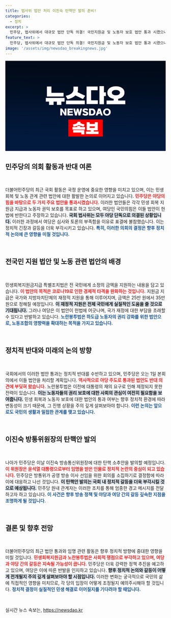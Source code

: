 ```yaml
---
title: 법사위 법안 처리 이진숙 탄핵안 발의 준비!
categories:
  - 정치
excerpt: >
  민주당, 법사위에서 대규모 법안 단독 의결! 국민지원금 및 노동자 보호 법안 통과 시켰으나, 여당 불참. 이진숙 방통위원장 탄핵안도 발의 예정, 정치권 긴장 고조! 클릭하고 자세한 내용 확인하세요!
feature_text: >
  민주당, 법사위에서 대규모 법안 단독 의결! 국민지원금 및 노동자 보호 법안 통과 시켰으나, 여당 불참. 이진숙 방통위원장 탄핵안도 발의 예정, 정치권 긴장 고조! 클릭하고 자세한 내용 확인하세요!
image: '/assets/img/newsdao_breakingnews.jpg'
---
```


<p><img src="/assets/img/newsdao_breakingnews.jpg" alt="firstkoreanews 속보" /></p>

<h2 data-ke-size="size26">민주당의 의회 활동과 반대 여론</h2>

<p data-ke-size="size16">&nbsp;</p>

<p>더불어민주당의 최근 국회 활동은 국정 운영에 중요한 영향을 미치고 있으며, 이는 민생 회복 및 노동 관계 관련 법안에 대한 활발한 논의로 이어지고 있습니다. <b><span style="color: #ee2323;">민주당은 야당의 힘을 바탕으로 두 가지 주요 법안을 통과시켰습니다.</span></b> 이러한 법안들은 각각 민생 회복 지원금 지급과 노동자 권익 보호를 목표로 하고 있으며, 여당인 국민의힘은 이들 법안이 헌법에 반한다고 주장하고 있습니다. <b><span style="background-color: #21538527;">국회 법사위는 모두 야당 단독으로 의결된 상황입니다.</span></b> 이러한 과정에서 여당은 심사와 토론의 부족함을 이유로 표결에 불참했습니다. 이는 정치적 긴장과 갈등을 더욱 부각시키고 있습니다. <b><span style="color: #1a5490;">특히, 이러한 의회의 결정은 향후 정치적 논의에 큰 영향을 미칠 것입니다.</span></b></p>

<p data-ke-size="size16">&nbsp;</p>

<h2 data-ke-size="size26">전국민 지원 법안 및 노동 관련 법안의 배경</h2>

<p data-ke-size="size16">&nbsp;</p>

<p>민생회복지원금지급 특별조치법은 전 국민에게 소정의 금액을 지원하는 내용을 담고 있습니다. <b><span style="color: #ee2323;">이 법안의 목적은 코로나19로 인한 경제적 타격을 완화하는 것입니다.</span></b> 지원금 지급은 국가와 지방자치단체의 재정적 지원을 통해 이루어지며, 금액은 25만 원에서 35만 원으로 정해질 예정입니다. <b><span style="background-color: #21538527;">이 재정적 지원은 전체 국민에게 실질적인 도움을 줄 것으로 기대됩니다.</span></b> 그러나 여당은 이 법안이 헌법에 어긋나며, 국가 재정에 대한 부담을 초래할 수 있다고 반발하고 있습니다. <b><span style="color: #1a5490;">노란봉투법은 하도급 노동자의 권리 강화를 위한 법안으로, 노동조합의 영향력을 확대하는 목적을 가지고 있습니다.</span></b></p>

<p data-ke-size="size16">&nbsp;</p>

<h2 data-ke-size="size26">정치적 반대와 미래의 논의 방향</h2>

<p data-ke-size="size16">&nbsp;</p>

<p>국회에서의 이러한 법안 통과는 정치적 반대를 수반하고 있으며, 민주당은 오는 1일 본회의에서 이들 법안을 처리할 계획입니다. <b><span style="color: #ee2323;">역사적으로 야당 주도로 통과된 법안도 반대 의견에 부딪혀 왔습니다.</span></b> 노란봉투법은 이전에 대통령의 재의 요구로 인해 제정되지 못한 전력이 있습니다. <b><span style="background-color: #21538527;">이는 노동자들의 권리 보호에 대한 사회의 관심이 여전히 필요함을 보여줍니다.</span></b> 민생 회복과 노동자 보호에 대한 법안의 통과 여부는 향후 정치적 환경에 따라 변동성이 크기 때문에, 그 진행 상황을 주의 깊게 살펴보아야 합니다. <b><span style="color: #1a5490;">이런 논의는 앞으로도 국민의 생활과 밀접한 관계를 맺고 있습니다.</span></b></p>

<p data-ke-size="size16">&nbsp;</p>

<h2 data-ke-size="size26">이진숙 방통위원장의 탄핵안 발의</h2>

<p data-ke-size="size16">&nbsp;</p>

<p>나아가 민주당은 이날 이진숙 방송통신위원장에 대한 탄핵 소추안을 발의할 예정입니다. <b><span style="color: #ee2323;">이 위원장은 윤석열 대통령으로부터 임명을 받은 인물로 정치적 논란의 중심이 되고 있습니다.</span></b> 민주당은 방통위가 공영 방송 이사 선임을 위한 회의를 소집하기로 결정함에 따라 이에 대응하고 나선 것입니다. <b><span style="background-color: #21538527;">이 탄핵안 발의는 국회 내 정치적 갈등을 더욱 부각시킬 것으로 예상됩니다.</span></b> 민주당 원내 관계자는 이러한 조치를 통해 엄중한 경고 메시지를 전달하고자 하고 있습니다. <b><span style="color: #1a5490;">이 사건은 향후 방송 정책 및 야당과 여당 간의 갈등 깊숙한 지점을 조명하게 될 것입니다.</span></b></p>

<p data-ke-size="size16">&nbsp;</p>

<h2 data-ke-size="size26">결론 및 향후 전망</h2>

<p data-ke-size="size16">&nbsp;</p>

<p>더불어민주당의 최근 법안 통과와 임명 관련 활동은 향후 정치적 방향에 중대한 영향을 미칠 것입니다. <b><span style="color: #ee2323;">민생회복지원금과 노란봉투법은 사회적 쟁점으로 부각하고 있으며, 여당과 야당 간의 갈등은 지속될 가능성이 큽니다.</span></b> 민주당은 더욱 강력한 정책 추진을 예고하고 있으며, 여당은 이에 따른 반발을 인지하고 있습니다. <b><span style="background-color: #21538527;">향후 정치적 논의와 갈등이 어떻게 전개될지 주의 깊게 살펴보아야 할 시점입니다.</span></b> 이러한 변화는 궁극적으로 국민의 삶에 직접적인 영향을 미치므로, 각 당의 입장이 어떻게 조정될지 예의주시해야 할 것입니다. <b><span style="color: #1a5490;">정치적 결정이 실질적인 민생 해결로 이어질지를 기다려야 할 때입니다.</span></b></p>

<p data-ke-size="size16">&nbsp;</p>
실시간 뉴스 속보는, <a href="https://newsdao.kr" rel="dofollow">https://newsdao.kr</a>



